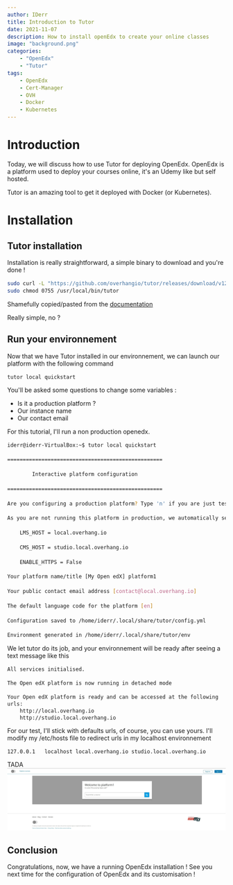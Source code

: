 ```yaml
---
author: IDerr
title: Introduction to Tutor 
date: 2021-11-07
description: How to install openEdx to create your online classes
image: "background.png"
categories: 
    - "OpenEdx"
    - "Tutor"
tags:
    - OpenEdx
    - Cert-Manager
    - OVH
    - Docker
    - Kubernetes
---
```


# Introduction

Today, we will discuss how to use Tutor for deploying OpenEdx.
OpenEdx is a platform used to deploy your courses online, it's an Udemy like but self hosted.

Tutor is an amazing tool to get it deployed with Docker (or Kubernetes).

# Installation
## Tutor installation

Installation is really straightforward, a simple binary to download and you're done !

```bash
sudo curl -L "https://github.com/overhangio/tutor/releases/download/v12.1.6/tutor-$(uname -s)_$(uname -m)" -o /usr/local/bin/tutor
sudo chmod 0755 /usr/local/bin/tutor
```
Shamefully copied/pasted from the [documentation](https://docs.tutor.overhang.io/install.html)

Really simple, no ?

## Run your environnement
Now that we have Tutor installed in our environnement, we can launch our platform with the following command 
```
tutor local quickstart
```
You'll be asked some questions to change some variables : 
 - Is it a production platform ?
 - Our instance name
 - Our contact email

For this tutorial, I'll run a non production openedx.

```bash
iderr@iderr-VirtualBox:~$ tutor local quickstart

==================================================

        Interactive platform configuration

==================================================

Are you configuring a production platform? Type 'n' if you are just testing Tutor on your local computer [Y/n] n

As you are not running this platform in production, we automatically set the following configuration values:

    LMS_HOST = local.overhang.io

    CMS_HOST = studio.local.overhang.io

    ENABLE_HTTPS = False

Your platform name/title [My Open edX] platform1       

Your public contact email address [contact@local.overhang.io] 

The default language code for the platform [en] 

Configuration saved to /home/iderr/.local/share/tutor/config.yml

Environment generated in /home/iderr/.local/share/tutor/env
```
We let tutor do its job, and your environnement will be ready after seeing a text message like this
```
All services initialised.

The Open edX platform is now running in detached mode

Your Open edX platform is ready and can be accessed at the following urls:
    http://local.overhang.io
    http://studio.local.overhang.io
```

For our test, I'll stick with defaults urls, of course, you can use yours.
I'll modify my /etc/hosts file to redirect urls in my localhost environnement
```
127.0.0.1	localhost local.overhang.io studio.local.overhang.io
```
TADA
![Success](success.jpg)

## Conclusion

Congratulations, now, we have a running OpenEdx installation ! 
See you next time for the configuration of OpenEdx and its customisation ! 